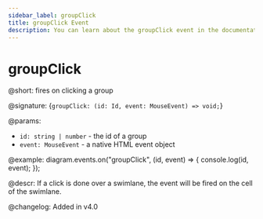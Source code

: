 ```yaml
---
sidebar_label: groupClick
title: groupClick Event
description: You can learn about the groupClick event in the documentation of the DHTMLX JavaScript Diagram library. Browse developer guides and API reference, try out code examples and live demos, and download a free 30-day evaluation version of DHTMLX Diagram.
---
```


# groupClick

@short: fires on clicking a group

@signature: {`groupClick: (id: Id, event: MouseEvent) => void;`}

@params:
- `id: string | number` - the id of a group
- `event: MouseEvent` - a native HTML event object

@example:
diagram.events.on("groupClick", (id, event) => {
    console.log(id, event);
});

@descr:
If a click is done over a swimlane, the event will be fired on the cell of the swimlane.

@changelog:
Added in v4.0
